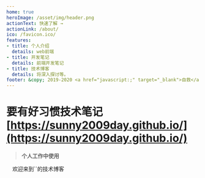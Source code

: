 ```yaml
---
home: true
heroImage: /asset/img/header.png
actionText: 快速了解 →
actionLink: /about/
ico: /favicon.ico/
features:
- title: 个人介绍
  details: web前端
- title: 开发笔记
  details: 前端开发笔记
- title: 技术博客
  details: 将深入探讨等。
footer: &copy; 2019-2020 <a href="javascript:;" target="_blank">自救</a> | <a href="javascript:;" target="_blank">vuepress-theme</a> by Litten
---
```


# 要有好习惯技术笔记 [https://sunny2009day.github.io/](https://sunny2009day.github.io/)

> **个人工作中使用**

&#160;&#160;&#160;&#160;欢迎来到``的技术博客
 